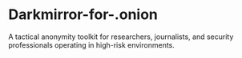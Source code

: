 # Darkmirror-for-.onion
A tactical anonymity toolkit for researchers, journalists, and security professionals operating in high-risk environments.
